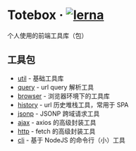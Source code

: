 # Totebox &middot; [![lerna](https://img.shields.io/badge/maintained%20with-lerna-cc00ff.svg)](https://lerna.js.org/)
个人使用的前端工具库（包）

## 工具包

* [util](./packages/util) - 基础工具库
* [query](./packages/query) - url query 解析工具
* [browser](./packages/browser) - 浏览器环境下的工具库
* [history](./packages/history) - url 历史堆栈工具，常用于 SPA
* [jsonp](./packages/jsonp) - JSONP 跨域请求工具
* [ajax](./packages/ajax) - axios 的高级封装工具
* [http](./packages/http) - fetch 的高级封装工具
* [cli](./packages/cli) - 基于 NodeJS 的命令行（小）工具

